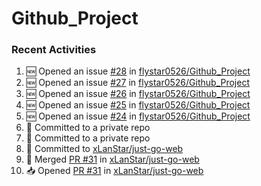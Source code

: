 # Github_Project

### Recent Activities
<!--START_SECTION:activity-->
1. 🆕 Opened an issue [#28](https://github.com/flystar0526/Github_Project/issues/28) in [flystar0526/Github_Project](https://github.com/flystar0526/Github_Project)
2. 🆕 Opened an issue [#27](https://github.com/flystar0526/Github_Project/issues/27) in [flystar0526/Github_Project](https://github.com/flystar0526/Github_Project)
3. 🆕 Opened an issue [#26](https://github.com/flystar0526/Github_Project/issues/26) in [flystar0526/Github_Project](https://github.com/flystar0526/Github_Project)
4. 🆕 Opened an issue [#25](https://github.com/flystar0526/Github_Project/issues/25) in [flystar0526/Github_Project](https://github.com/flystar0526/Github_Project)
5. 🆕 Opened an issue [#24](https://github.com/flystar0526/Github_Project/issues/24) in [flystar0526/Github_Project](https://github.com/flystar0526/Github_Project)
6. 📝 Committed to a private repo
7. 📝 Committed to a private repo
8. 📝 Committed to [xLanStar/just-go-web](https://github.com/xLanStar/just-go-web/commit/0d0734e7868a37573cbfa8241d51d6339d114b03)
9. 🔀 Merged [PR #31](https://github.com/xLanStar/just-go-web/pull/31) in [xLanStar/just-go-web](https://github.com/xLanStar/just-go-web)
10. 📥 Opened [PR #31](https://github.com/xLanStar/just-go-web/pull/31) in [xLanStar/just-go-web](https://github.com/xLanStar/just-go-web)
<!--END_SECTION:activity-->
